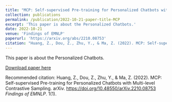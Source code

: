 ```yaml
---
title: "MCP: Self-supervised Pre-training for Personalized Chatbots with Multi-level Contrastive Sampling"
collection: publications
permalink: /publication/2022-10-21-paper-title-MCP
excerpt: 'This paper is about the Personalized Chatbots.'
date: 2022-10-21
venue: 'Findings of EMNLP'
paperurl: 'https://arxiv.org/abs/2210.08753'
citation: "Huang, Z., Dou, Z., Zhu, Y., & Ma, Z. (2022). MCP: Self-supervised Pre-training for Personalized Chatbots with Multi-level Contrastive Sampling. arXiv. https://doi.org/10.48550/arXiv.2210.08753. <i>Findings of EMNLP 2022</i>. 1(1)."
---
```


This paper is about the Personalized Chatbots.

[Download paper here](https://arxiv.org/pdf/2210.08753.pdf)

Recommended citation: Huang, Z., Dou, Z., Zhu, Y., & Ma, Z. (2022). MCP: Self-supervised Pre-training for Personalized Chatbots with Multi-level Contrastive Sampling. arXiv. https://doi.org/10.48550/arXiv.2210.08753 <i>Findings of EMNLP</i>. 1(1).